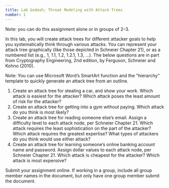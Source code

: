 ```yaml
---
title: Lab &ndash; Threat Modeling with Attack Trees
number: 1
---
```

 
Note: you can do this assignment alone or in groups of 2–3.

In this lab, you will create attack trees for different attacker goals to help you systematically think through various attacks. You can represent your attack tree graphically (like those depicted in Schneier Chapter 21), or as a numbered list (e.g., 1, 1.1, 1.2, 1.2.1, 1.3, …). The below questions are in part from Cryptography Engineering, 2nd edition, by Ferguson, Schneier and Kohno (2010).

Note: You can use Microsoft Word’s SmartArt function and the "hierarchy" template to quickly generate an attack tree from an outline. 

1. Create an attack tree for stealing a car, and show your work. Which attack is easiest for the attacker? Which attack poses the least amount of risk for the attacker?
2. Create an attack tree for getting into a gym without paying. Which attack do you think is most likely?
3. Create an attack tree for reading someone else’s email. Assign a difficulty level to each attack node, per Schneier Chapter 21. Which attack requires the least sophistication on the part of the attacker? Which attack requires the greatest expertise? What types of attackers do you think would use either attack?
4. Create an attack tree for learning someone’s online banking account name and password. Assign dollar values to each attack node, per Schneier Chapter 21. Which attack is cheapest for the attacker? Which attack is most expensive?

Submit your assignment online. If working in a group, include all group member names in the document, but only have one group 
member submit the document.

